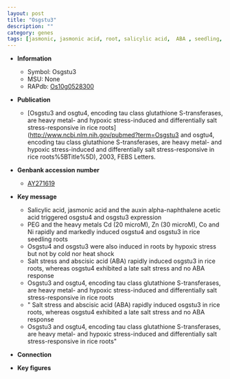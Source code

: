 ```yaml
---
layout: post
title: "Osgstu3"
description: ""
category: genes
tags: [jasmonic, jasmonic acid, root, salicylic acid,  ABA , seedling, auxin, salt, salt stress]
---
```


* **Information**  
    + Symbol: Osgstu3  
    + MSU: None  
    + RAPdb: [Os10g0528300](http://rapdb.dna.affrc.go.jp/viewer/gbrowse_details/irgsp1?name=Os10g0528300)  

* **Publication**  
    + [Osgstu3 and osgtu4, encoding tau class glutathione S-transferases, are heavy metal- and hypoxic stress-induced and differentially salt stress-responsive in rice roots](http://www.ncbi.nlm.nih.gov/pubmed?term=Osgstu3 and osgtu4, encoding tau class glutathione S-transferases, are heavy metal- and hypoxic stress-induced and differentially salt stress-responsive in rice roots%5BTitle%5D), 2003, FEBS Letters.

* **Genbank accession number**  
    + [AY271619](http://www.ncbi.nlm.nih.gov/nuccore/AY271619)

* **Key message**  
    + Salicylic acid, jasmonic acid and the auxin alpha-naphthalene acetic acid triggered osgstu4 and osgstu3 expression
    + PEG and the heavy metals Cd (20 microM), Zn (30 microM), Co and Ni rapidly and markedly induced osgstu4 and osgstu3 in rice seedling roots
    + Osgstu4 and osgstu3 were also induced in roots by hypoxic stress but not by cold nor heat shock
    + Salt stress and abscisic acid (ABA) rapidly induced osgstu3 in rice roots, whereas osgstu4 exhibited a late salt stress and no ABA response
    + Osgstu3 and osgtu4, encoding tau class glutathione S-transferases, are heavy metal- and hypoxic stress-induced and differentially salt stress-responsive in rice roots
    + " Salt stress and abscisic acid (ABA) rapidly induced osgstu3 in rice roots, whereas osgstu4 exhibited a late salt stress and no ABA response
    + Osgstu3 and osgtu4, encoding tau class glutathione S-transferases, are heavy metal- and hypoxic stress-induced and differentially salt stress-responsive in rice roots"

* **Connection**  

* **Key figures**  


